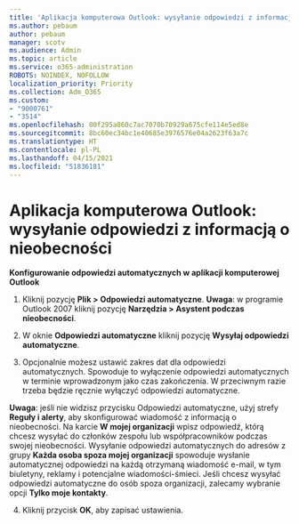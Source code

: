 ```yaml
---
title: 'Aplikacja komputerowa Outlook: wysyłanie odpowiedzi z informacją o nieobecności'
ms.author: pebaum
author: pebaum
manager: scotv
ms.audience: Admin
ms.topic: article
ms.service: o365-administration
ROBOTS: NOINDEX, NOFOLLOW
localization_priority: Priority
ms.collection: Adm_O365
ms.custom:
- "9000761"
- "3514"
ms.openlocfilehash: 00f295a860c7ac7070b70929a675cfe114e5ed8e
ms.sourcegitcommit: 8bc60ec34bc1e40685e3976576e04a2623f63a7c
ms.translationtype: HT
ms.contentlocale: pl-PL
ms.lasthandoff: 04/15/2021
ms.locfileid: "51836181"
---
```

# <a name="outlook-desktop-send-out-of-office-replies"></a>Aplikacja komputerowa Outlook: wysyłanie odpowiedzi z informacją o nieobecności

**Konfigurowanie odpowiedzi automatycznych w aplikacji komputerowej Outlook**

1. Kliknij pozycję **Plik > Odpowiedzi automatyczne**. **Uwaga**: w programie Outlook 2007 kliknij pozycję **Narzędzia > Asystent podczas nieobecności**.

2. W oknie **Odpowiedzi automatyczne** kliknij pozycję **Wysyłaj odpowiedzi automatyczne**.

3. Opcjonalnie możesz ustawić zakres dat dla odpowiedzi automatycznych. Spowoduje to wyłączenie odpowiedzi automatycznych w terminie wprowadzonym jako czas zakończenia. W przeciwnym razie trzeba będzie ręcznie wyłączyć odpowiedzi automatyczne.

**Uwaga**: jeśli nie widzisz przycisku Odpowiedzi automatyczne, użyj strefy **Reguły i alerty**, aby skonfigurować wiadomość z informacją o nieobecności. Na karcie **W mojej organizacji** wpisz odpowiedź, którą chcesz wysyłać do członków zespołu lub współpracowników podczas swojej nieobecności. Wysyłanie odpowiedzi automatycznych do adresów z grupy **Każda osoba spoza mojej organizacji** spowoduje wysłanie automatycznej odpowiedzi na każdą otrzymaną wiadomość e-mail, w tym biuletyny, reklamy i potencjalne wiadomości-śmieci. Jeśli chcesz wysyłać odpowiedzi automatyczne do osób spoza organizacji, zalecamy wybranie opcji **Tylko moje kontakty**.

4. Kliknij przycisk **OK**, aby zapisać ustawienia.

